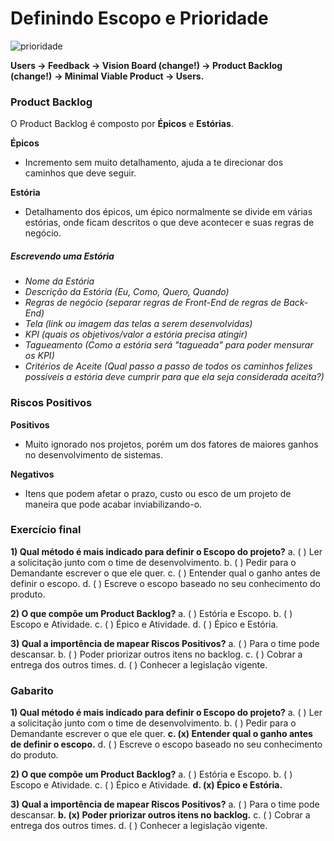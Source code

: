 # Definindo Escopo e Prioridade

![prioridade](https://th.bing.com/th/id/R.3cf73fbf0af60cd2b577f90b059b0998?rik=8t4qBilOGqT23Q&pid=ImgRaw&r=0)

**Users -> Feedback -> Vision Board (change!) -> Product Backlog (change!)**
**-> Minimal Viable Product -> Users.**

### Product Backlog

O Product Backlog é composto por **Épicos** e **Estórias**.

**Épicos**
 - Incremento sem muito detalhamento, ajuda a te direcionar dos caminhos que deve seguir.

**Estória**
 - Detalhamento dos épicos, um épico normalmente se divide em várias estórias,
 onde ficam descritos o que deve acontecer e suas regras de negócio.

##### Escrevendo uma Estória

- *Nome da Estória*
- *Descrição da Estória (Eu, Como, Quero, Quando)*
- *Regras de negócio (separar regras de Front-End de regras de Back-End)*
- *Tela (link ou imagem das telas a serem desenvolvidas)*
- *KPI (quais os objetivos/valor a estória precisa atingir)*
- *Tagueamento (Como a estória será "tagueada" para poder mensurar os KPI)*
- *Critérios de Aceite (Qual passo a passo de todos os caminhos felizes possíveis a estória deve cumprir para que ela seja considerada aceita?)*

### Riscos Positivos

**Positivos** 
- Muito ignorado nos projetos, porém um dos fatores de maiores ganhos no desenvolvimento de sistemas.

**Negativos**
- Itens que podem afetar o prazo, custo ou esco de um projeto de maneira que pode acabar inviabilizando-o.

### Exercício final

**1) Qual método é mais indicado para definir o Escopo do projeto?**
a. ( ) Ler a solicitação junto com o time de desenvolvimento.
b. ( ) Pedir para o Demandante escrever o que ele quer.
c. ( ) Entender qual o ganho antes de definir o escopo.
d. ( ) Escreve o escopo baseado no seu conhecimento do produto.

**2) O que compõe um Product Backlog?**
a. ( ) Estória e Escopo.
b. ( ) Escopo e Atividade.
c. ( ) Épico e Atividade.
d. ( ) Épico e Estória.

**3) Qual a importência de mapear Riscos Positivos?**
a. ( ) Para o time pode descansar.
b. ( ) Poder priorizar outros itens no backlog.
c. ( ) Cobrar a entrega dos outros times.
d. ( ) Conhecer a legislação vigente.

### Gabarito

**1) Qual método é mais indicado para definir o Escopo do projeto?**
a. ( ) Ler a solicitação junto com o time de desenvolvimento.
b. ( ) Pedir para o Demandante escrever o que ele quer.
**c. (x) Entender qual o ganho antes de definir o escopo.**
d. ( ) Escreve o escopo baseado no seu conhecimento do produto.

**2) O que compõe um Product Backlog?**
a. ( ) Estória e Escopo.
b. ( ) Escopo e Atividade.
c. ( ) Épico e Atividade.
**d. (x) Épico e Estória.**

**3) Qual a importência de mapear Riscos Positivos?**
a. ( ) Para o time pode descansar.
**b. (x) Poder priorizar outros itens no backlog.**
c. ( ) Cobrar a entrega dos outros times.
d. ( ) Conhecer a legislação vigente.
